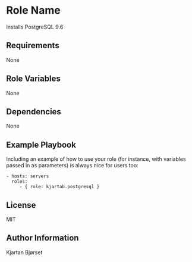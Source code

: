 Role Name
=========

Installs PostgreSQL 9.6

Requirements
------------

None

Role Variables
--------------

None

Dependencies
------------

None

Example Playbook
----------------

Including an example of how to use your role (for instance, with variables passed in as parameters) is always nice for users too:

    - hosts: servers
      roles:
         - { role: kjartab.postgresql }

License
-------

MIT

Author Information
------------------

Kjartan Bjørset 